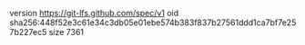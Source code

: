 version https://git-lfs.github.com/spec/v1
oid sha256:448f52e3c61e34c3db05e01ebe574b383f837b27561ddd1ca7bf7e257b227ec5
size 7361
